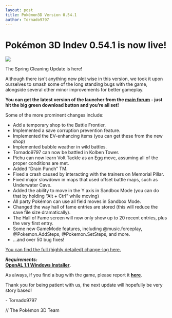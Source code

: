 ```yaml
---
layout: post
title: Pokémon3D Version 0.54.1
author: Tornado9797
---
```

  
# Pokémon 3D Indev 0.54.1 is now live!
![](https://lh6.googleusercontent.com/D8EjUbfh2KGTF5435fIK--H6_neddoEEG8EtxJWbtvjfiAw9aVZpVUwbq82TNuNsqcqjJUZx6o-1AhxZ66EgEE1HA0tcdHmKAQbmZGy2y3DgUpFnjAncK4eO1OaaFyt2quCJrk_x)
   
The Spring Cleaning Update is here!  
  
Although there isn't anything new plot wise in this version, we took it upon ourselves to smash some of the long standing bugs with the game, alongside several other minor improvements for better gameplay.  
   
**You can get the latest version of the launcher from the [main forum](http://pokemon3d.net/forum/news/) - just hit the big green download button and you’re all set!**  
   
Some of the more prominent changes include:  
  
* Add a temporary shop to the Battle Frontier.
* Implemented a save corruption prevention feature.
* Implemented the EV-enhancing items (you can get these from the new shop)
* Implemented bubble weather in wild battles.
* Tornado9797 can now be battled in Kolben Tower.
* Pichu can now learn Volt Tackle as an Egg move, assuming all of the proper conditions are met.
* Added “Drain Punch” TM.
* Fixed a crash caused by interacting with the trainers on Memorial Pillar.
* Fixed major slowdown in maps that used offset battle maps, such as Underwater Cave.
* Added the ability to move in the Y axis in Sandbox Mode (you can do that by holding “Alt + Ctrl” while moving)
* All party Pokémon can use all field moves in Sandbox Mode.
* Changed the way hall of fame entries are stored (this will reduce the save file size dramatically).
* The Hall of Fame screen will now only show up to 20 recent entries, plus the very first entry.
* Some new GameMode features, including @music.forceplay, @Pokemon.AddSteps, @Pokemon.SetSteps, and more.
* ...and over 50 bug fixes!
  
[You can find the full (highly detailed) change-log here.](https://github.com/P3D-Legacy/P3D-Legacy/releases/tag/0.54.1)
   
***Requirements:***  
**[OpenAL 1.1 Windows Installer](https://www.openal.org/downloads/)**.
 
As always, if you find a bug with the game, please report it **[here](http://pokemon3d.net/forum/forums/6/)**.
 
Thank you for being patient with us, the next update will hopefully be very story based!
 
\- Tornado9797  
   
// The Pokémon 3D Team  
